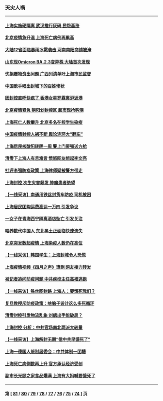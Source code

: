 ### 天灾人祸
---
#### [上海实施硬隔离 武汉推行灰码 民怨高涨](../../pages/ncid280/n13719741.md) 
#### [北京疫情急升温 上海死亡病例再飙高](../../pages/ncid280/n13719981.md) 
#### [大陆12省面临暴雨冰雹袭击 河南南阳商铺被淹](../../pages/ncid280/n13719939.md) 
#### [山东现Omicron BA.2.3变异株 大陆首次发现](../../pages/ncid280/n13719828.md) 
#### [忧捐赠物资出问题 广西列清单吁上海市民监督](../../pages/ncid280/n13719434.md) 
#### [中国歌手唱出封城下的百姓惨状](../../pages/ncid280/n13719511.md) 
#### [因封控直呼快疯了 香港女星罗霖离沪返港](../../pages/ncid280/n13719482.md) 
#### [北京疫情紧急 朝阳划封控区 超市现抢购潮](../../pages/ncid280/n13719418.md) 
#### [上海死亡人数攀升 北京多名在校学生染疫](../../pages/ncid280/n13718995.md) 
#### [中国疫情封控人祸不断 舆论连环大“翻车”](../../pages/ncid280/n13718897.md) 
#### [上海居民核酸阳转阴一周 警上门要强送方舱](../../pages/ncid280/n13718926.md) 
#### [清零下上海人有苦难言 愤怒网友想起李文亮](../../pages/ncid280/n13718537.md) 
#### [批评李强防疫政策 上海律师疑被警方带走](../../pages/ncid280/n13718586.md) 
#### [上海封控 次生灾害频发 肿瘤患者绝望](../../pages/ncid280/n13718638.md) 
#### [【一线采访】南通用铁丝封货车防疫 司机被困](../../pages/ncid280/n13718559.md) 
#### [上海居民团购运费高达一万四 引发争议](../../pages/ncid280/n13718495.md) 
#### [一女子在青海西宁隔离酒店坠亡 引发关注](../../pages/ncid280/n13718486.md) 
#### [喂养数代中国人 东北黑土正面临快速流失](../../pages/ncid280/n13718422.md) 
#### [北京突发数起疫情 上海染疫人数仍在高位](../../pages/ncid280/n13718403.md) 
#### [【一线采访】韩国学生：上海封城令人恐慌](../../pages/ncid280/n13718236.md) 
#### [上海疫情视频《四月之声》遭删 网友接力转发](../../pages/ncid280/n13718184.md) 
#### [被记者追问防疫问题 中共疾控主任高福逃跑](../../pages/ncid280/n13718170.md) 
#### [【一线采访】铁丝网封路 上海人：要饿死我们？](../../pages/ncid280/n13717893.md) 
#### [复旦教授斥防疫政策：啥脑子设计这么多死循环](../../pages/ncid280/n13717879.md) 
#### [清零封控引发物流乱象 刘鹤出手能破局？](../../pages/ncid280/n13717703.md) 
#### [上海封控 分析：中共官场南北两派大较量](../../pages/ncid280/n13717251.md) 
#### [【一线采访】上海解封无期“信中共早饿死了”](../../pages/ncid280/n13717736.md) 
#### [上海一德国人怒怼居委会：中共体制一团糟](../../pages/ncid280/n13717226.md) 
#### [上海死亡病例数再上升 官方承认经济受创](../../pages/ncid280/n13717553.md) 
#### [副市长光顾之家食品爆满 上海有大妈喊要饿死了](../../pages/ncid280/n13717339.md) 

---
#### 第 [ [81](./81.md) / [80](./80.md) / [79](./79.md) / [78](./78.md) / [77](./77.md) / [76](./76.md) / [75](./75.md) / [74](./74.md) ] 页
